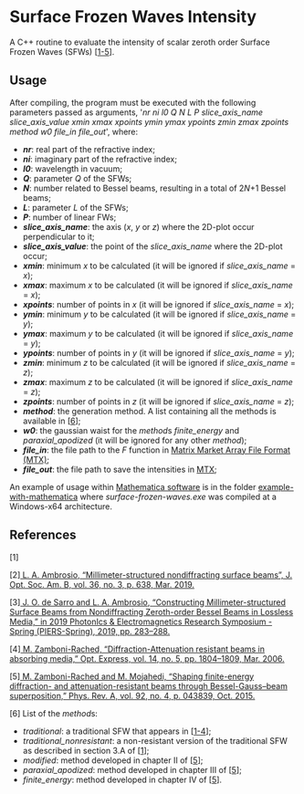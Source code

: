 # Surface Frozen Waves Intensity
A C++ routine to evaluate the intensity of scalar zeroth order Surface Frozen Waves (SFWs) [[1-5](#references)].

## Usage
After compiling, the program must be executed with the following parameters passed as arguments, '*nr* *ni* *l0* *Q* *N* *L* *P* *slice_axis_name* *slice_axis_value* *xmin* *xmax* *xpoints* *ymin* *ymax* *ypoints* *zmin* *zmax* *zpoints* *method* *w0* *file_in* *file_out*', where:

- ***nr***: real part of the refractive index;
- ***ni***: imaginary part of the refractive index;
- ***l0***: wavelength in vacuum;
- ***Q***: parameter *Q* of the SFWs;
- ***N***: number related to Bessel beams, resulting in a total of 2*N*+1 Bessel beams;
- ***L***: parameter *L* of the SFWs;
- ***P***: number of linear FWs;
- ***slice_axis_name***: the axis (*x*, *y* or *z*) where the 2D-plot occur perpendicular to it;
- ***slice_axis_value***: the point of the *slice_axis_name* where the 2D-plot occur;
- ***xmin***: minimum *x* to be calculated (it will be ignored if *slice_axis_name* = *x*);
- ***xmax***: maximum *x* to be calculated (it will be ignored if *slice_axis_name* = *x*);
- ***xpoints***: number of points in *x* (it will be ignored if *slice_axis_name* = *x*);
- ***ymin***: minimum *y* to be calculated (it will be ignored if *slice_axis_name* = *y*);
- ***ymax***: maximum *y* to be calculated (it will be ignored if *slice_axis_name* = *y*);
- ***ypoints***: number of points in *y* (it will be ignored if *slice_axis_name* = *y*);
- ***zmin***: minimum *z* to be calculated (it will be ignored if *slice_axis_name* = *z*);
- ***zmax***: maximum *z* to be calculated (it will be ignored if *slice_axis_name* = *z*);
- ***zpoints***: number of points in *z* (it will be ignored if *slice_axis_name* = *z*);
- ***method***: the generation method. A list containing all the methods is available in [[6](#references)]; 
- ***w0***: the gaussian waist for the *method*s *finite_energy* and *paraxial_apodized* (it will be ignored for any other *method*);
- ***file_in***: the file path to the *F* function in <a href="https://math.nist.gov/MatrixMarket/formats.html">Matrix Market Array File Format (MTX)</a>;
- ***file_out***: the file path to save the intensities in <a href="https://math.nist.gov/MatrixMarket/formats.html">MTX</a>;

An example of usage within <a href="https://www.wolfram.com/mathematica/">Mathematica software</a> is in the folder [example-with-mathematica](example-with-mathematica) where *surface-frozen-waves.exe* was compiled at a Windows-x64 architecture.

## References
[1]

[2]<a href="https://doi.org/10.1364/JOSAB.36.000638"> L. A. Ambrosio, “Millimeter-structured nondiffracting surface beams”, J. Opt. Soc. Am. B, vol. 36, no. 3, p. 638, Mar. 2019.</a>

[3]<a href="https://doi.org/10.1109/PIERS-Spring46901.2019.9017377"> J. O. de Sarro and L. A. Ambrosio, “Constructing Millimeter-structured Surface Beams from Nondiffracting Zeroth-order Bessel Beams in Lossless Media,” in 2019 PhotonIcs & Electromagnetics Research Symposium - Spring (PIERS-Spring), 2019, pp. 283–288.</a>

[4]<a href="https://doi.org/10.1364/OE.14.001804"> M. Zamboni-Rached, “Diffraction-Attenuation resistant beams in absorbing media,” Opt. Express, vol. 14, no. 5, pp. 1804–1809, Mar. 2006.</a>

[5]<a href="https://doi.org/10.1103/PhysRevA.92.043839"> M. Zamboni-Rached and M. Mojahedi, “Shaping finite-energy diffraction- and attenuation-resistant beams through Bessel-Gauss–beam superposition,” Phys. Rev. A, vol. 92, no. 4, p. 043839, Oct. 2015.</a>

[6] List of the *method*s:
- *traditional*: a traditional SFW that appears in [[1-4](#references)];
- *traditional_nonresistant*: a non-resistant version of the traditional SFW as described in section 3.A of [[1](#references)];
- *modified*: method developed in chapter II of [[5](#references)];
- *paraxial_apodized*: method developed in chapter III of [[5](#references)];
- *finite_energy*: method developed in chapter IV of [[5](#references)].
